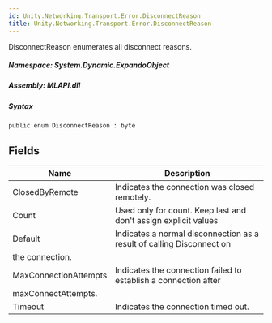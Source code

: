 ```yaml
---  
id: Unity.Networking.Transport.Error.DisconnectReason  
title: Unity.Networking.Transport.Error.DisconnectReason  
---
```


<div class="markdown level0 summary">

DisconnectReason enumerates all disconnect reasons.

</div>

<div class="markdown level0 conceptual">

</div>

##### **Namespace**: System.Dynamic.ExpandoObject

##### **Assembly**: MLAPI.dll

##### Syntax

    public enum DisconnectReason : byte

## Fields

| Name | Description |
| -- | -- |
| ClosedByRemote | Indicates the connection was closed remotely. |
| Count | Used only for count. Keep last and don't assign explicit values |
| Default | Indicates a normal disconnection as a result of calling Disconnect on
the connection. |
| MaxConnectionAttempts | Indicates the connection failed to establish a connection after
maxConnectAttempts. |
| Timeout | Indicates the connection timed out. |
